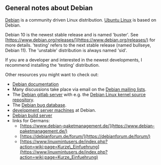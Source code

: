 General notes about Debian
--------------------------

[Debian](https://www.debian.org/) is a community driven Linux distribution.
[Ubuntu Linux](https://ubuntu.com/) is based on Debian.

Debian 10 is the newest stable release and is named 'buster'.
See [https://www.debian.org/releases/](https://www.debian.org/releases/) for more details.
'testing' refers to the next stable release (named bullseye, Debian 11).
The 'unstable' distribution is always named 'sid'.

If you are a developer and interested in the newest developments, I recommend
installing the 'testing' distribution.

Other resources you might want to check out:

- [Debian documentation](https://www.debian.org/doc/)
- Many discussions take place via email on the [Debian mailing lists](https://lists.debian.org/).
- The [Debian gitlab server](https://salsa.debian.org/) with e.g.
  the [Debian Linux kernel source repository](https://salsa.debian.org/kernel-team/linux/commits/master).
- The [Debian bug database](https://www.debian.org/Bugs/).
- [development server machines](https://db.debian.org/machines.cgi) at Debian.
- [Debian build server](https://buildd.debian.org/status/)
- links for Germans:
  - [https://www.debian-paketmanagement.de/](https://www.debian-paketmanagement.de/)
  - [https://debianforum.de/forum/](https://debianforum.de/forum/)
  - [https://www.linuxmintusers.de/index.php?action=wiki;page=Kurze\_Einfuehrung](https://www.linuxmintusers.de/index.php?action=wiki;page=Kurze_Einfuehrung)

